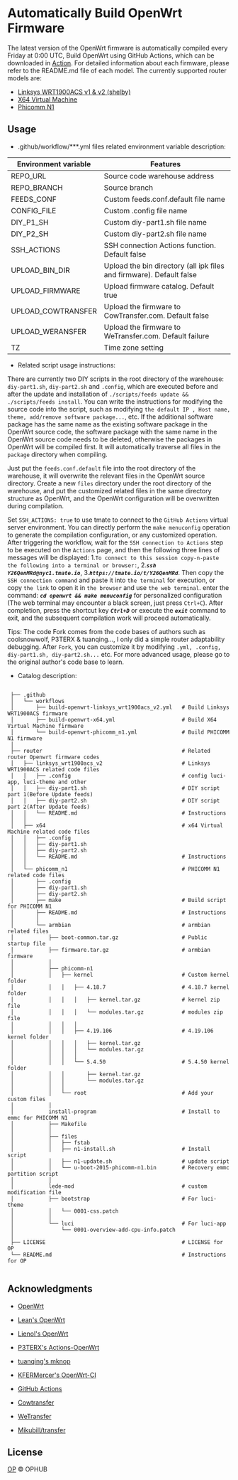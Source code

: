 # Automatically Build OpenWrt Firmware

The latest version of the OpenWrt firmware is automatically compiled every Friday at 0:00 UTC, Build OpenWrt using GitHub Actions, which can be downloaded in [Action](https://github.com/ophub/op/actions). For detailed information about each firmware, please refer to the README.md file of each model. The currently supported router models are: 

- [Linksys WRT1900ACS v1 & v2 (shelby)](https://github.com/ophub/op/tree/master/router/linksys_wrt1900acs_v2)
- [X64 Virtual Machine](https://github.com/ophub/op/tree/master/router/x64)
- [Phicomm N1](https://github.com/ophub/op/tree/master/router/phicomm_n1)

## Usage

* .github/workflow/***.yml files related environment variable description:

| Environment variable | Features |
| ---- | ---- |
| REPO_URL | Source code warehouse address |
| REPO_BRANCH | Source branch |
| FEEDS_CONF | Custom feeds.conf.default file name |
| CONFIG_FILE | Custom .config file name |
| DIY_P1_SH | Custom diy-part1.sh file name |
| DIY_P2_SH | Custom diy-part2.sh file name |
| SSH_ACTIONS | SSH connection Actions function. Default false |
| UPLOAD_BIN_DIR | Upload the bin directory (all ipk files and firmware). Default false |
| UPLOAD_FIRMWARE | Upload firmware catalog. Default true |
| UPLOAD_COWTRANSFER | Upload the firmware to CowTransfer.com. Default false |
| UPLOAD_WERANSFER | Upload the firmware to WeTransfer.com. Default failure |
| TZ | Time zone setting |

* Related script usage instructions:

There are currently two DIY scripts in the root directory of the warehouse: `diy-part1.sh`, `diy-part2.sh` and `.config`, which are executed before and after the update and installation of ` ./scripts/feeds update && ./scripts/feeds install `. You can write the instructions for modifying the source code into the script, such as modifying `the default IP , Host name, theme, add/remove software package...`, etc. If the additional software package has the same name as the existing software package in the OpenWrt source code, the software package with the same name in the Open­Wrt source code needs to be deleted, otherwise the packages in Open­Wrt will be compiled first. It will automatically traverse all files in the `package` directory when compiling.


Just put the `feeds.conf.default` file into the root directory of the warehouse, it will overwrite the relevant files in the Open­Wrt source directory. Create a new `files` directory under the root directory of the warehouse, and put the customized related files in the same directory structure as OpenWrt, and the OpenWrt configuration will be overwritten during compilation.


Set `SSH_ACTIONS: true` to use tmate to connect to the `GitHub Actions` virtual server environment. You can directly perform the `make menuconfig` operation to generate the compilation configuration, or any customized operation. After triggering the workflow, wait for the `SSH connection to Actions` step to be executed on the `Actions` page, and then the following three lines of messages will be displayed: 1.` To connect to this session copy-n-paste the following into a terminal or browser: `, 2.***` ssh Y26QenMRd@nyc1.tmate.io `***, 3.***` https://tmate.io/t/Y26QenMRd `***. Then copy the `SSH connection command` and paste it into `the terminal` for execution, or copy `the link` to open it in `the browser` and use `the web terminal`. enter the command: ***` cd openwrt && make menuconfig `*** for personalized configuration (The web terminal may encounter a black screen, just press `Ctrl+C`). After completion, press the shortcut key ***` Ctrl+D `*** or execute the ***` exit `*** command to exit, and the subsequent compilation work will proceed automatically.

Tips: The code Fork comes from the code bases of authors such as coolsnowwolf, P3TERX & tuanqing..., I only did a simple router adaptability debugging. After `Fork`, you can customize it by modifying `.yml, .config, diy-part1.sh, diy-part2.sh...` etc. For more advanced usage, please go to the original author's code base to learn.

* Catalog description:

```shell script

 ├── .github
 │   └── workflows                        
 │       ├── build-openwrt-linksys_wrt1900acs_v2.yml   # Build Linksys WRT1900ACS firmware
 │       ├── build-openwrt-x64.yml                     # Build X64 Virtual Machine firmware
 │       └── build-openwrt-phicomm_n1.yml              # Build PHICOMM N1 firmware
 │
 ├── router                                            # Related router Openwrt firmware codes 
 │   ├── linksys_wrt1900acs_v2                         # Linksys WRT1900ACS related code files
 │   │   ├── .config                                   # config luci-app, luci-theme and other
 │   │   ├── diy-part1.sh                              # DIY script part 1(Before Update feeds)
 │   │   ├── diy-part2.sh                              # DIY script part 2(After Update feeds)
 │   │   └── README.md                                 # Instructions
 │   │
 │   ├── x64                                           # x64 Virtual Machine related code files
 │   │   ├── .config            
 │   │   ├── diy-part1.sh            
 │   │   ├── diy-part2.sh
 │   │   └── README.md                                 # Instructions
 │   │
 │   └── phicomm_n1                                    # PHICOMM N1 related code files
 │       ├── .config            
 │       ├── diy-part1.sh            
 │       ├── diy-part2.sh            
 │       ├── make                                      # Build script for PHICOMM N1
 │       ├── README.md                                 # Instructions
 │       │
 │       └── armbian                                   # armbian related files
 │           ├── boot-common.tar.gz                    # Public startup file
 │           ├── firmware.tar.gz                       # armbian firmware
 │           │
 │           ├── phicomm-n1
 │           │   ├── kernel                            # Custom kernel folder
 │           │   │   ├── 4.18.7                        # 4.18.7 kernel folder
 │           │   │   │   ├── kernel.tar.gz             # kernel zip file
 │           │   │   │   └── modules.tar.gz            # modules zip file
 │           │   │   │   
 │           │   │   ├── 4.19.106                      # 4.19.106 kernel folder
 │           │   │   │   ├── kernel.tar.gz
 │           │   │   │   └── modules.tar.gz
 │           │   │   │  
 │           │   │   └── 5.4.50                        # 5.4.50 kernel folder
 │           │   │       ├── kernel.tar.gz
 │           │   │       └── modules.tar.gz
 │           │   │
 │           │   └── root                              # Add your custom files  
 │           │
 │           install-program                           # Install to emmc for PHICOMM N1
 │           ├── Makefile            
 │           │
 │           ├── files
 │           │   ├── fstab 
 │           │   ├── n1-install.sh                     # Install script
 │           │   ├── n1-update.sh                      # update script
 │           │   └── u-boot-2015-phicomm-n1.bin        # Recovery emmc partition script
 │           │
 │           lede-mod                                  # custom modification file
 │           ├── bootstrap                             # For luci-theme
 │           │   └── 0001-css.patch
 │           │
 │           └── luci                                  # For luci-app
 │               └── 0001-overview-add-cpu-info.patch 
 │
 ├── LICENSE                                           # LICENSE for OP
 └── README.md                                         # Instructions for OP
   
```

## Acknowledgments

- [OpenWrt](https://github.com/openwrt/openwrt)
- [Lean's OpenWrt](https://github.com/coolsnowwolf/lede)
- [Lienol's OpenWrt](https://github.com/Lienol/openwrt)

- [P3TERX's Actions-OpenWrt](https://github.com/P3TERX/Actions-OpenWrt)
- [tuanqing's mknop](https://github.com/tuanqing/mknop)
- [KFERMercer's OpenWrt-CI](https://github.com/KFERMercer/OpenWrt-CI)

- [GitHub Actions](https://github.com/features/actions)
- [Cowtransfer](https://cowtransfer.com)
- [WeTransfer](https://wetransfer.com/)
- [Mikubill/transfer](https://github.com/Mikubill/transfer)

## License

[OP](https://github.com/ophub/op/blob/master/LICENSE) © OPHUB
